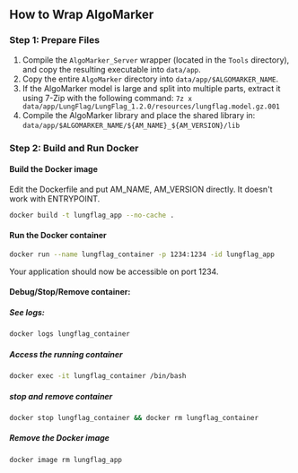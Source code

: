 ## How to Wrap AlgoMarker

### Step 1: Prepare Files
1. Compile the `AlgoMarker_Server` wrapper (located in the `Tools` directory), and copy the resulting executable into `data/app`.
2. Copy the entire `AlgoMarker` directory into `data/app/$ALGOMARKER_NAME`.
3. If the AlgoMarker model is large and split into multiple parts, extract it using 7-Zip with the following command: `7z x data/app/LungFlag/LungFlag_1.2.0/resources/lungflag.model.gz.001`
4. Compile the AlgoMarker library and place the shared library in: `data/app/$ALGOMARKER_NAME/${AM_NAME}_${AM_VERSION}/lib`


### Step 2: Build and Run Docker

#### Build the Docker image
Edit the Dockerfile and put AM_NAME, AM_VERSION directly.
It doesn't work with ENTRYPOINT.

```bash
docker build -t lungflag_app --no-cache .
```

#### Run the Docker container
```bash
docker run --name lungflag_container -p 1234:1234 -id lungflag_app
```
Your application should now be accessible on port 1234.


#### Debug/Stop/Remove container:

##### See logs:
```bash
docker logs lungflag_container
```

##### Access the running container
```bash
docker exec -it lungflag_container /bin/bash
```
##### stop and remove container
```bash
docker stop lungflag_container && docker rm lungflag_container
```

##### Remove the Docker image
```bash
docker image rm lungflag_app
```